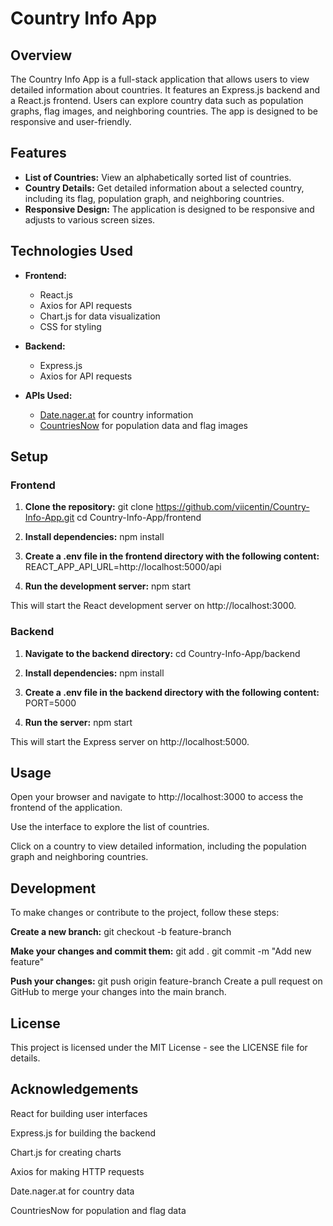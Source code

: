 # Country Info App

## Overview

The Country Info App is a full-stack application that allows users to view detailed information about countries. It features an Express.js backend and a React.js frontend. Users can explore country data such as population graphs, flag images, and neighboring countries. The app is designed to be responsive and user-friendly.

## Features

- **List of Countries:** View an alphabetically sorted list of countries.
- **Country Details:** Get detailed information about a selected country, including its flag, population graph, and neighboring countries.
- **Responsive Design:** The application is designed to be responsive and adjusts to various screen sizes.

## Technologies Used

- **Frontend:**
  - React.js 
  - Axios for API requests
  - Chart.js for data visualization
  - CSS for styling

- **Backend:**
  - Express.js
  - Axios for API requests

- **APIs Used:**
  - [Date.nager.at](https://date.nager.at/api/v3/AvailableCountries) for country information
  - [CountriesNow](https://countriesnow.space) for population data and flag images

## Setup

### Frontend

1. **Clone the repository:**
   git clone https://github.com/viicentin/Country-Info-App.git
   cd Country-Info-App/frontend

2. **Install dependencies:**
npm install

4. **Create a .env file in the frontend directory with the following content:**
REACT_APP_API_URL=http://localhost:5000/api

6. **Run the development server:**
npm start

This will start the React development server on http://localhost:3000.

### Backend

1. **Navigate to the backend directory:**
cd Country-Info-App/backend

3. **Install dependencies:**
npm install

5. **Create a .env file in the backend directory with the following content:**
PORT=5000

7. **Run the server:**
npm start

This will start the Express server on http://localhost:5000.

## Usage
Open your browser and navigate to http://localhost:3000 to access the frontend of the application.

Use the interface to explore the list of countries.

Click on a country to view detailed information, including the population graph and neighboring countries.

## Development
To make changes or contribute to the project, follow these steps:

**Create a new branch:**
git checkout -b feature-branch

**Make your changes and commit them:**
git add .
git commit -m "Add new feature"

**Push your changes:**
git push origin feature-branch
Create a pull request on GitHub to merge your changes into the main branch.

## License
This project is licensed under the MIT License - see the LICENSE file for details.

## Acknowledgements
React for building user interfaces

Express.js for building the backend

Chart.js for creating charts

Axios for making HTTP requests

Date.nager.at for country data

CountriesNow for population and flag data

